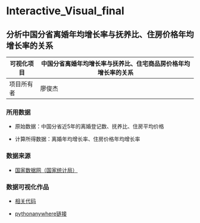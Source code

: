 # Interactive_Visual_final
## 分析中国分省离婚年均增长率与抚养比、住房价格年均增长率的关系

|可视化项目 | 中国分省离婚年均增长率与抚养比、住宅商品房价格年均增长率的关系| 
-|-|
项目所有者| 廖俊杰| 

### 所用数据

- 原始数据：中国分省近5年的离婚登记数、抚养比、住房平均价格

- 计算所得数据：离婚年均增长率、住房价格年均增长率

### 数据来源

- [国家数据网（国家统计局）](http://data.stats.gov.cn/)

### 数据可视化作品
- [相关代码](http://nfunm047.gitee.io/interactive_visual_final)

- [pythonanywhere链接](http://yuiane.pythonanywhere.com/)
